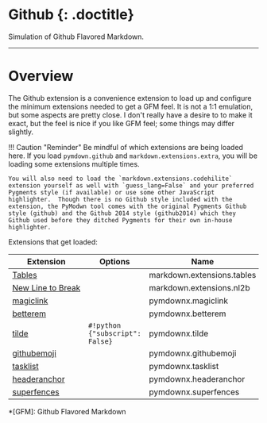 # Github {: .doctitle}
Simulation of Github Flavored Markdown.

---

# Overview
The Github extension is a convenience extension to load up and configure the minimum extensions needed to get a GFM feel.  It is not a 1:1 emulation, but some aspects are pretty close.  I don't really have a desire to to make it exact, but the feel is nice if you like GFM feel; some things may differ slightly.

!!! Caution "Reminder"
    Be mindful of which extensions are being loaded here.  If you load `pymdown.github` and `markdown.extensions.extra`, you will be loading some extensions multiple times.

    You will also need to load the `markdown.extensions.codehilite` extension yourself as well with `guess_lang=False` and your preferred Pygments style (if available) or use some other JavaScript highlighter.  Though there is no Github style included with the extension, the PyModwn tool comes with the original Pygments Github style (github) and the Github 2014 style (github2014) which they Github used before they ditched Pygments for their own in-house highlighter.

Extensions that get loaded:

| Extension | Options | Name   |
|-----------|---------|--------|
| [Tables](https://pythonhosted.org/Markdown/extensions/tables.html) | | markdown.extensions.tables |
| [New&nbsp;Line&nbsp;to&nbsp;Break](https://pythonhosted.org/Markdown/extensions/nl2br.html) | | markdown.extensions.nl2b |
| [magiclink](./magiclink.md)      | | pymdownx.magiclink |
| [betterem](./betterem.md)        | | pymdownx.betterem |
| [tilde](./tilde.md)              | `#!python {"subscript": False}` | pymdownx.tilde |
| [githubemoji](./githubemoji.md)  | | pymdownx.githubemoji |
| [tasklist](./tasklist.md) | | pymdownx.tasklist |
| [headeranchor](./headeranchor.md)| | pymdownx.headeranchor |
| [superfences](./superfences.md) | | pymdownx.superfences |

*[GFM]:  Github Flavored Markdown
